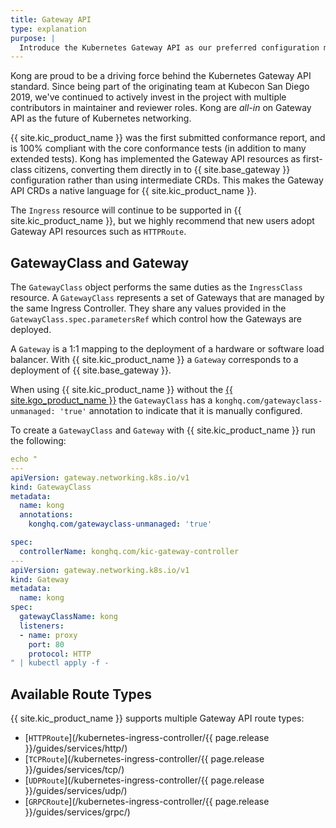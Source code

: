 ```yaml
---
title: Gateway API
type: explanation
purpose: |
  Introduce the Kubernetes Gateway API as our preferred configuration method. Explain Gateway, GatewayClass and provide a simple HTTPRoute example
---
```


Kong are proud to be a driving force behind the Kubernetes Gateway API standard. Since being part of the originating team at Kubecon San Diego 2019, we've continued to actively invest in the project with multiple contributors in maintainer and reviewer roles. Kong are _all-in_ on Gateway API as the future of Kubernetes networking.

{{ site.kic_product_name }} was the first submitted conformance report, and is 100% compliant with the core conformance tests (in addition to many extended tests). Kong has implemented the Gateway API resources as first-class citizens, converting them directly in to {{ site.base_gateway }} configuration rather than using intermediate CRDs. This makes the Gateway API CRDs a native language for {{ site.kic_product_name }}.

The `Ingress` resource will continue to be supported in {{ site.kic_product_name }}, but we highly recommend that new users adopt Gateway API resources such as `HTTPRoute`.

## GatewayClass and Gateway

The `GatewayClass` object performs the same duties as the `IngressClass` resource. A `GatewayClass` represents a set of Gateways that are managed by the same Ingress Controller. They share any values provided in the `GatewayClass.spec.parametersRef` which control how the Gateways are deployed.

A `Gateway` is a 1:1 mapping to the deployment of a hardware or software load balancer. With {{ site.kic_product_name }} a `Gateway` corresponds to a deployment of {{ site.base_gateway }}.

When using {{ site.kic_product_name }} without the [{{ site.kgo_product_name }}](/gateway-operator/latest/) the `GatewayClass` has a `konghq.com/gatewayclass-unmanaged: 'true'` annotation to indicate that it is manually configured.

To create a `GatewayClass` and `Gateway` with {{ site.kic_product_name }} run the following:

```yaml
echo "
---
apiVersion: gateway.networking.k8s.io/v1
kind: GatewayClass
metadata:
  name: kong
  annotations:
    konghq.com/gatewayclass-unmanaged: 'true'

spec:
  controllerName: konghq.com/kic-gateway-controller
---
apiVersion: gateway.networking.k8s.io/v1
kind: Gateway
metadata:
  name: kong
spec:
  gatewayClassName: kong
  listeners:
  - name: proxy
    port: 80
    protocol: HTTP
" | kubectl apply -f -
```

## Available Route Types

{{ site.kic_product_name }} supports multiple Gateway API route types:

* [`HTTPRoute`](/kubernetes-ingress-controller/{{ page.release }}/guides/services/http/)
* [`TCPRoute`](/kubernetes-ingress-controller/{{ page.release }}/guides/services/tcp/)
* [`UDPRoute`](/kubernetes-ingress-controller/{{ page.release }}/guides/services/udp/)
* [`GRPCRoute`](/kubernetes-ingress-controller/{{ page.release }}/guides/services/grpc/)
